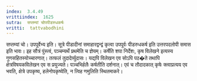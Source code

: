 ```yaml
---
index:  3.4.49
vrittiindex:  1625
sutra:  सप्तम्यां चोपपीडरुधकर्षः
vritti:  tattvabodhini 
---
```


सप्तम्यां चो। उपपूर्वेभ्य इति। सूत्रे पीडादीनां समाहारद्वन्द्वं कृत्वा उपपूर्वः पीडरुधकर्ष इति उत्तरपदलोपी समास इति भावः। इह सौत्रं पुंस्त्वं, पञ्चम्यर्थे प्रथमेति च ज्ञेयम्। कर्षेति शपा निर्देशः, कृष विलेखने इत्यस्य गुणसहितस्योच्चारणात्। तत्फलं तुदादेर्व्युदासः। यद्यपि विलेखन एव सोऽपि पठ�ते तथापि क्षेत्रविषयकविलेखन एव स प्रयुज्यते। पञ्चभिर्हलैः कर्षतीति दर्शनात्। एवं च तौदादकात् कृषेः क्त्वाप्रत्यय एव भवति, क्षेत्रे उपकृष्य, हलेनोपकृष्येति, न त्विह णमुलिति स्थितमाकरे। 

